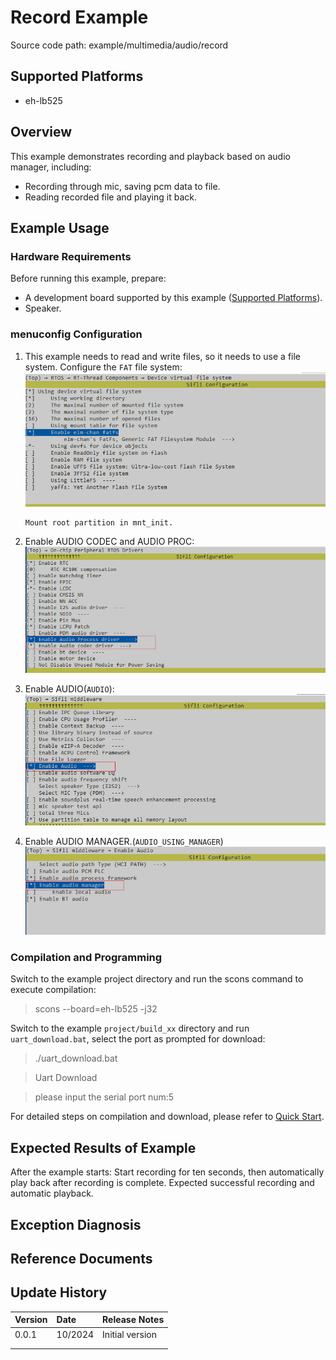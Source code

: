 # Record Example

Source code path: example/multimedia/audio/record

## Supported Platforms
<!-- Which boards and chip platforms are supported -->
+ eh-lb525

## Overview
<!-- Example introduction -->
This example demonstrates recording and playback based on audio manager, including:
+ Recording through mic, saving pcm data to file.
+ Reading recorded file and playing it back.

## Example Usage
<!-- Explain how to use the example, such as connecting which hardware pins to observe waveforms, compilation and programming can reference related documents.
For rt_device examples, also need to list the configuration switches used by this example, such as PWM example using PWM1, need to enable PWM1 in onchip menu -->

### Hardware Requirements
Before running this example, prepare:
+ A development board supported by this example ([Supported Platforms](quick_start)).
+ Speaker.

### menuconfig Configuration

1. This example needs to read and write files, so it needs to use a file system. Configure the `FAT` file system:
![RT_USING_DFS_ELMFAT](./assets/mc_fat.png)

     ```{tip}
     Mount root partition in mnt_init.
     ```
2. Enable AUDIO CODEC and AUDIO PROC:
![AUDIO CODEC & PROC](./assets/mc_audcodec_audprc.png)
3. Enable AUDIO(`AUDIO`):
![AUDIO](./assets/mc_audio.png)
4. Enable AUDIO MANAGER.(`AUDIO_USING_MANAGER`)
![AUDIO_USING_MANAGER](./assets/mc_audio_manager.png)

### Compilation and Programming
Switch to the example project directory and run the scons command to execute compilation:

> scons --board=eh-lb525 -j32

Switch to the example `project/build_xx` directory and run `uart_download.bat`, select the port as prompted for download:

 >./uart_download.bat

>Uart Download

>please input the serial port num:5

For detailed steps on compilation and download, please refer to [Quick Start](quick_start).

## Expected Results of Example
<!-- Explain example running results, such as which LEDs will light up, which logs will be printed, to help users judge whether the example is running normally, running results can be explained step by step combined with code -->
After the example starts:
Start recording for ten seconds, then automatically play back after recording is complete. Expected successful recording and automatic playback.

## Exception Diagnosis


## Reference Documents
<!-- For rt_device examples, RT-Thread official website documentation provides detailed explanations, web links can be added here, for example, refer to RT-Thread's [RTC documentation](https://www.rt-thread.org/document/site/#/rt-thread-version/rt-thread-standard/programming-manual/device/rtc/rtc) -->

## Update History
|Version |Date   |Release Notes |
|:---|:---|:---|
|0.0.1 |10/2024 |Initial version |
| | | |
| | | |